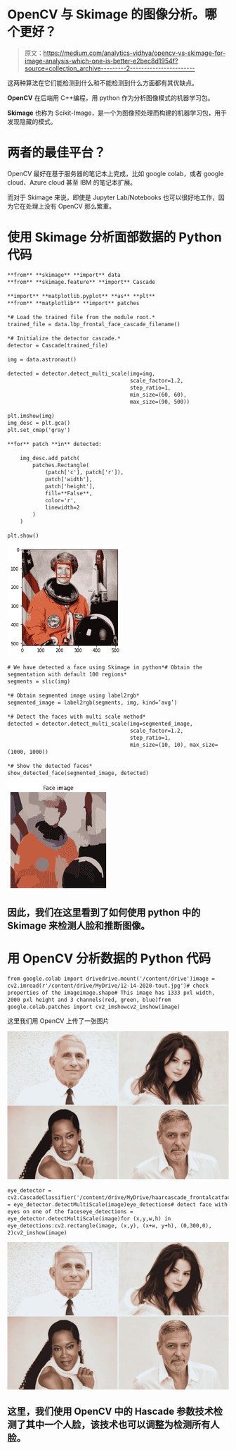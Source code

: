 # OpenCV 与 Skimage 的图像分析。哪个更好？

> 原文：<https://medium.com/analytics-vidhya/opencv-vs-skimage-for-image-analysis-which-one-is-better-e2bec8d1954f?source=collection_archive---------2----------------------->

这两种算法在它们能检测到什么和不能检测到什么方面都有其优缺点。

**OpenCV** 在后端用 C++编程，用 python 作为分析图像模式的机器学习包。

**Skimage** 也称为 Scikit-Image，是一个为图像预处理而构建的机器学习包，用于发现隐藏的模式。

# **两者的最佳平台？**

OpenCV 最好在基于服务器的笔记本上完成，比如 google colab，或者 google cloud、Azure cloud 甚至 IBM 的笔记本扩展。

而对于 Skimage 来说，即使是 Jupyter Lab/Notebooks 也可以很好地工作，因为它在处理上没有 OpenCV 那么繁重。

# 使用 Skimage 分析面部数据的 Python 代码

```
**from** **skimage** **import** data
**from** **skimage.feature** **import** Cascade

**import** **matplotlib.pyplot** **as** **plt**
**from** **matplotlib** **import** patches

*# Load the trained file from the module root.*
trained_file = data.lbp_frontal_face_cascade_filename()

*# Initialize the detector cascade.*
detector = Cascade(trained_file)

img = data.astronaut()

detected = detector.detect_multi_scale(img=img,
                                       scale_factor=1.2,
                                       step_ratio=1,
                                       min_size=(60, 60),
                                       max_size=(90, 500))

plt.imshow(img)
img_desc = plt.gca()
plt.set_cmap('gray')

**for** patch **in** detected:

    img_desc.add_patch(
        patches.Rectangle(
            (patch['c'], patch['r']),
            patch['width'],
            patch['height'],
            fill=**False**,
            color='r',
            linewidth=2
        )
    )

plt.show()
```

![](img/d67248b36735fa414903626d00bd0963.png)

```
# We have detected a face using Skimage in python*# Obtain the segmentation with default 100 regions*
segments = slic(img)

*# Obtain segmented image using label2rgb*
segmented_image = label2rgb(segments, img, kind=’avg’)

*# Detect the faces with multi scale method*
detected = detector.detect_multi_scale(img=segmented_image, 
                                       scale_factor=1.2, 
                                       step_ratio=1, 
                                       min_size=(10, 10), max_size=(1000, 1000))

*# Show the detected faces*
show_detected_face(segmented_image, detected)
```

![](img/e17e5e1588cdeca6d712b8bb5add551f.png)

## 因此，我们在这里看到了如何使用 python 中的 Skimage 来检测人脸和推断图像。

# 用 OpenCV 分析数据的 Python 代码

```
from google.colab import drivedrive.mount('/content/drive')image = cv2.imread(r'/content/drive/MyDrive/12-14-2020-tout.jpg')# check properties of the imageimage.shape# This image has 1333 pxl width, 2000 pxl height and 3 channels(red, green, blue)from google.colab.patches import cv2_imshowcv2_imshow(image)
```

这里我们用 OpenCV 上传了一张图片

![](img/ed8cc9f908bd86db3399a04932220828.png)

```
eye_detector = cv2.CascadeClassifier('/content/drive/MyDrive/haarcascade_frontalcatface.xml')eye_detections = eye_detector.detectMultiScale(image)eye_detections# detect face with eyes on one of the faceseye_detections = eye_detector.detectMultiScale(image)for (x,y,w,h) in eye_detections:cv2.rectangle(image, (x,y), (x+w, y+h), (0,300,0), 2)cv2_imshow(image)
```

![](img/774ba4a1ae1620a2be86404768ec0a7d.png)

## 这里，我们使用 OpenCV 中的 Hascade 参数技术检测了其中一个人脸，该技术也可以调整为检测所有人脸。